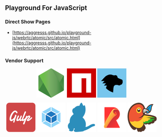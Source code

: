 ## Playground For JavaScript

### Direct Show Pages

- [https://aggresss.github.io/playground-js/webrtc/atomic/src/atomic.html](https://aggresss.github.io/playground-js/webrtc/atomic/src/atomic.html)

### Vendor Support

<p align="center">
  <a href="https://nodejs.org/"><img src="./images/nodejs_icon.png" alt="nodejs"></a>
  <a href="https://www.npmjs.com/"><img src="./images/npm_icon.png" alt="npm"></a>
  <a href="https://developer.mozilla.org/"><img src="./images/mdn_icon.png" alt="mdn"></a>
</p>

<p align="center">
  <a href="https://gulpjs.com/"><img src="./images/gulp_icon.png" alt="gulp"></a>
  <a href="https://webpack.js.org/"><img src="./images/webpack_icon.png" alt="webpack"></a>
  <a href="https://yarnpkg.com/"><img src="./images/yarn_icon.png" alt="yarn"></a>
  <a href="https://rollupjs.org/"><img src="./images/rollup_icon.png" alt="rollup"></a>
  <a href="https://bower.io/"><img src="./images/bower_icon.png" alt="bower"></a>
</p>
